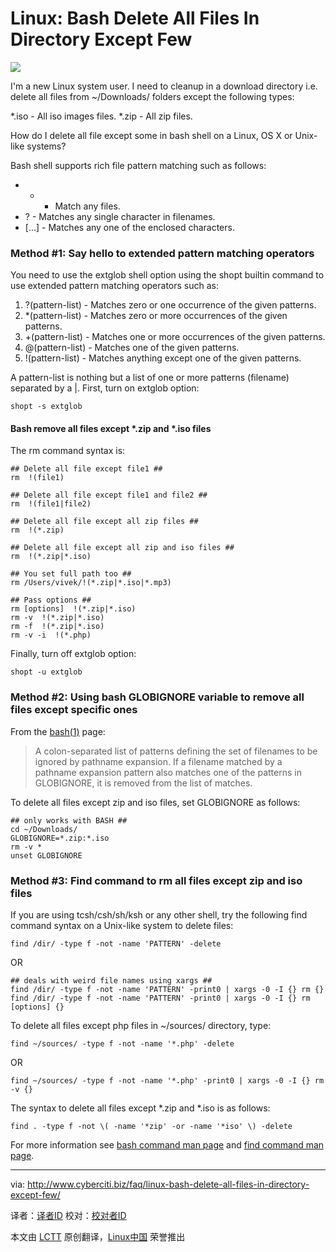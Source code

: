 Linux: Bash Delete All Files In Directory Except Few
================================================================================
![](http://s0.cyberciti.org/images/category/old/terminal.png)

I'm a new Linux system user. I need to cleanup in a download directory i.e. delete all files from ~/Downloads/ folders except the following types:

*.iso - All iso images files.
*.zip - All zip files.

How do I delete all file except some in bash shell on a Linux, OS X or Unix-like systems?

Bash shell supports rich file pattern matching such as follows:

- * - Match any files.
- ? - Matches any single character in filenames.
- [...] - Matches any one of the enclosed characters.

### Method #1: Say hello to extended pattern matching operators ###

You need to use the extglob shell option using the shopt builtin command to use extended pattern matching operators such as:

1. ?(pattern-list) - Matches zero or one occurrence of the given patterns.
1. *(pattern-list) - Matches zero or more occurrences of the given patterns.
1. +(pattern-list) - Matches one or more occurrences of the given patterns.
1. @(pattern-list) - Matches one of the given patterns.
1. !(pattern-list) - Matches anything except one of the given patterns.

A pattern-list is nothing but a list of one or more patterns (filename) separated by a |. First, turn on extglob option:

    shopt -s extglob
 
#### Bash remove all files except *.zip and *.iso files ####

The rm command syntax is:

    ## Delete all file except file1 ##
    rm  !(file1)
     
    ## Delete all file except file1 and file2 ##
    rm  !(file1|file2)
     
    ## Delete all file except all zip files ##
    rm  !(*.zip)
     
    ## Delete all file except all zip and iso files ##
    rm  !(*.zip|*.iso)
     
    ## You set full path too ##
    rm /Users/vivek/!(*.zip|*.iso|*.mp3)
     
    ## Pass options ##
    rm [options]  !(*.zip|*.iso)
    rm -v  !(*.zip|*.iso)
    rm -f  !(*.zip|*.iso)
    rm -v -i  !(*.php)
 
Finally, turn off extglob option:

    shopt -u extglob
 
### Method #2: Using bash GLOBIGNORE variable to remove all files except specific ones ###

From the [bash(1)][1] page:

> A colon-separated list of patterns defining the set of filenames to be ignored by pathname expansion. If a filename matched by a pathname expansion pattern also matches one of the patterns in GLOBIGNORE, it is removed from the list of matches.

To delete all files except zip and iso files, set GLOBIGNORE as follows:

    ## only works with BASH ##
    cd ~/Downloads/
    GLOBIGNORE=*.zip:*.iso
    rm -v *
    unset GLOBIGNORE
 
### Method #3: Find command to rm all files except zip and iso files ###

If you are using tcsh/csh/sh/ksh or any other shell, try the following find command syntax on a Unix-like system to delete files:

    find /dir/ -type f -not -name 'PATTERN' -delete
 
OR

    ## deals with weird file names using xargs ##
    find /dir/ -type f -not -name 'PATTERN' -print0 | xargs -0 -I {} rm {}
    find /dir/ -type f -not -name 'PATTERN' -print0 | xargs -0 -I {} rm [options] {}
 
To delete all files except php files in ~/sources/ directory, type:

    find ~/sources/ -type f -not -name '*.php' -delete

OR

    find ~/sources/ -type f -not -name '*.php' -print0 | xargs -0 -I {} rm -v {}
 
The syntax to delete all files except *.zip and *.iso is as follows:

    find . -type f -not \( -name '*zip' -or -name '*iso' \) -delete
 
For more information see [bash command man page][1] and [find command man page][2].

--------------------------------------------------------------------------------

via: http://www.cyberciti.biz/faq/linux-bash-delete-all-files-in-directory-except-few/

译者：[译者ID](https://github.com/译者ID) 校对：[校对者ID](https://github.com/校对者ID)

本文由 [LCTT](https://github.com/LCTT/TranslateProject) 原创翻译，[Linux中国](http://linux.cn/) 荣誉推出

[1]:http://www.manpager.com/linux/man1/bash.1.html
[2]:http://www.manpager.com/linux/man1/find.1.html
